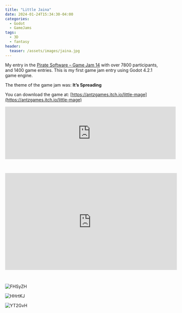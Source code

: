 ```yaml
---
title: "Little Jaina"
date: 2024-01-24T15:34:30-04:00
categories:
  - Godot
  - GameJams
tags:
  - 3D
  - fantasy
header:
  teaser: /assets/images/jaina.jpg   
---
```

My entry in the [Pirate Software – Game Jam 14](https://itch.io/jam/pirate) with over 7800 participants, and 1400 game entries.  This is my first game jam entry using Godot 4.2.1 game engine.

The theme of the game jam was: **It’s Spreading**

You can download the game at: [https://antzgames.itch.io/little-mage](https://antzgames.itch.io/little-mage)

<iframe frameborder="0" src="https://itch.io/embed/2473969?border_width=3" width="556" height="171"><a href="https://antzgames.itch.io/little-mage">Little Jaina by Antz</a></iframe>

&nbsp;

<iframe width="560" height="315" src="https://www.youtube.com/embed/kMByjEqwDrU?si=uqWRMyW6vBuav49s" title="YouTube video player" frameborder="0" allow="accelerometer; autoplay; clipboard-write; encrypted-media; gyroscope; picture-in-picture; web-share" allowfullscreen></iframe>

&nbsp;

![FHSyZH](https://github.com/antzGames/antzGames.github.io/assets/10563814/51148cd2-c0a8-48df-8c81-69d8c73f69d1)

![HHrtKJ](https://github.com/antzGames/antzGames.github.io/assets/10563814/d57175cf-0ffc-47e0-8ac0-ca2717931ac5)

![YT2GvH](https://github.com/antzGames/antzGames.github.io/assets/10563814/b280f717-5761-4e7e-b618-4fda35c8cbb0)


